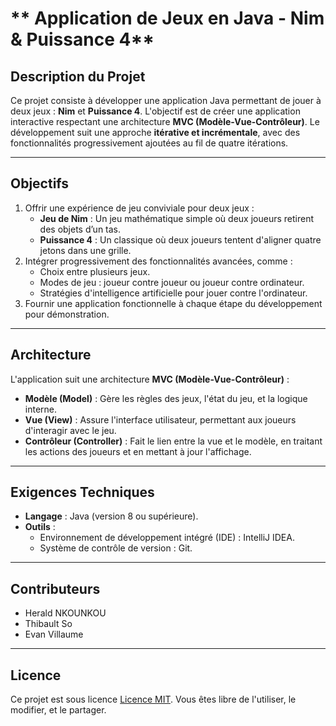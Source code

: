 # ** Application de Jeux en Java - Nim & Puissance 4**

## **Description du Projet**

Ce projet consiste à développer une application Java permettant de jouer à deux jeux : **Nim** et **Puissance 4**. L'objectif est de créer une application interactive respectant une architecture **MVC (Modèle-Vue-Contrôleur)**. Le développement suit une approche **itérative et incrémentale**, avec des fonctionnalités progressivement ajoutées au fil de quatre itérations.

---

## **Objectifs**

1. Offrir une expérience de jeu conviviale pour deux jeux :
   - **Jeu de Nim** : Un jeu mathématique simple où deux joueurs retirent des objets d’un tas.
   - **Puissance 4** : Un classique où deux joueurs tentent d'aligner quatre jetons dans une grille.
2. Intégrer progressivement des fonctionnalités avancées, comme :
   - Choix entre plusieurs jeux.
   - Modes de jeu : joueur contre joueur ou joueur contre ordinateur.
   - Stratégies d'intelligence artificielle pour jouer contre l'ordinateur.
3. Fournir une application fonctionnelle à chaque étape du développement pour démonstration.

---

## **Architecture**

L'application suit une architecture **MVC (Modèle-Vue-Contrôleur)** :

- **Modèle (Model)** : Gère les règles des jeux, l'état du jeu, et la logique interne.
- **Vue (View)** : Assure l'interface utilisateur, permettant aux joueurs d'interagir avec le jeu.
- **Contrôleur (Controller)** : Fait le lien entre la vue et le modèle, en traitant les actions des joueurs et en mettant à jour l'affichage.

---

## **Exigences Techniques**

- **Langage** : Java (version 8 ou supérieure).
- **Outils** :
  - Environnement de développement intégré (IDE) : IntelliJ IDEA.
  - Système de contrôle de version : Git.
  
---

## **Contributeurs**

- Herald NKOUNKOU  
- Thibault So  
- Evan Villaume   

---

## **Licence**

Ce projet est sous licence [Licence MIT](https://opensource.org/licenses/MIT). Vous êtes libre de l'utiliser, le modifier, et le partager.
